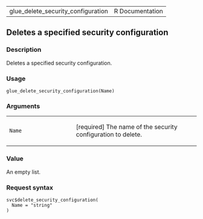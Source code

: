 <table style="width: 100%;">
<tbody>
<tr class="odd">
<td>glue_delete_security_configuration</td>
<td style="text-align: right;">R Documentation</td>
</tr>
</tbody>
</table>

## Deletes a specified security configuration

### Description

Deletes a specified security configuration.

### Usage

    glue_delete_security_configuration(Name)

### Arguments

<table>
<colgroup>
<col style="width: 35%" />
<col style="width: 65%" />
</colgroup>
<tbody>
<tr class="odd">
<td><code
id="glue_delete_security_configuration_:_Name">Name</code></td>
<td><p>[required] The name of the security configuration to
delete.</p></td>
</tr>
</tbody>
</table>

### Value

An empty list.

### Request syntax

    svc$delete_security_configuration(
      Name = "string"
    )
